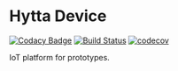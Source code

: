 # Hytta Device

[![Codacy Badge](https://api.codacy.com/project/badge/Grade/8b40644f6fb3434db1e8ae7175c65e3c)](https://www.codacy.com/app/lucavallin/hytta-device?utm_source=github.com&amp;utm_medium=referral&amp;utm_content=lucavallin/hytta-device&amp;utm_campaign=Badge_Grade)
[![Build Status](https://travis-ci.org/lucavallin/hytta-pi.svg?branch=master)](https://travis-ci.org/lucavallin/hytta-pi)
[![codecov](https://codecov.io/gh/lucavallin/hytta-pi/branch/master/graph/badge.svg)](https://codecov.io/gh/lucavallin/hytta-pi)



IoT platform for prototypes.

